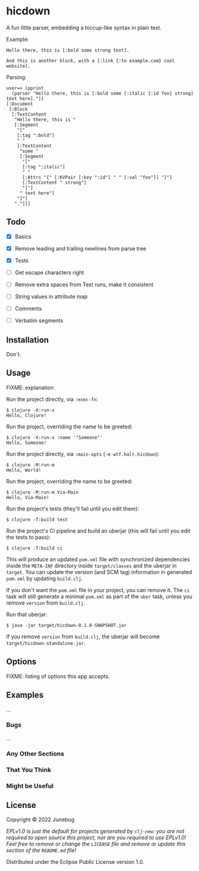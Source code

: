 # hicdown

A fun little parser, embedding a hiccup-like syntax in plain text.

Example:

```
Hello there, this is [:bold some strong text].

And this is another block, with a [:link {:to example.com} cool website].
```

Parsing:

```
user=> (pprint
  (parser "Hello there, this is [:bold some [:italic {:id foo} strong] text here]."))
[:Document
 [:Block
  [:TextContent
   "Hello there, this is "
   [:Segment
    "["
    [:tag ":bold"]
    " "
    [:TextContent
     "some "
     [:Segment
      "["
      [:tag ":italic"]
      " "
      [:Attrs "{" [:KVPair [:key ":id"] " " [:val "foo"]] "}"]
      [:TextContent " strong"]
      "]"]
     " text here"]
    "]"]
   "."]]]
```

## Todo

- [X] Basics
- [x] Remove leading and trailing newlines from parse tree
- [x] Tests
- [ ] Get escape characters right
- [ ] Remove extra spaces from Text runs, make it consistent
- [ ] String values in attribute map
- [ ] Comments
- [ ] Verbatim segments


## Installation

Don't. 

## Usage

FIXME: explanation

Run the project directly, via `:exec-fn`:

    $ clojure -X:run-x
    Hello, Clojure!

Run the project, overriding the name to be greeted:

    $ clojure -X:run-x :name '"Someone"'
    Hello, Someone!

Run the project directly, via `:main-opts` (`-m wtf.halt.hicdown`):

    $ clojure -M:run-m
    Hello, World!

Run the project, overriding the name to be greeted:

    $ clojure -M:run-m Via-Main
    Hello, Via-Main!

Run the project's tests (they'll fail until you edit them):

    $ clojure -T:build test

Run the project's CI pipeline and build an uberjar (this will fail until you edit the tests to pass):

    $ clojure -T:build ci

This will produce an updated `pom.xml` file with synchronized dependencies inside the `META-INF`
directory inside `target/classes` and the uberjar in `target`. You can update the version (and SCM tag)
information in generated `pom.xml` by updating `build.clj`.

If you don't want the `pom.xml` file in your project, you can remove it. The `ci` task will
still generate a minimal `pom.xml` as part of the `uber` task, unless you remove `version`
from `build.clj`.

Run that uberjar:

    $ java -jar target/hicdown-0.1.0-SNAPSHOT.jar

If you remove `version` from `build.clj`, the uberjar will become `target/hicdown-standalone.jar`.

## Options

FIXME: listing of options this app accepts.

## Examples

...

### Bugs

...

### Any Other Sections
### That You Think
### Might be Useful

## License

Copyright © 2022 Junebug

_EPLv1.0 is just the default for projects generated by `clj-new`: you are not_
_required to open source this project, nor are you required to use EPLv1.0!_
_Feel free to remove or change the `LICENSE` file and remove or update this_
_section of the `README.md` file!_

Distributed under the Eclipse Public License version 1.0.
